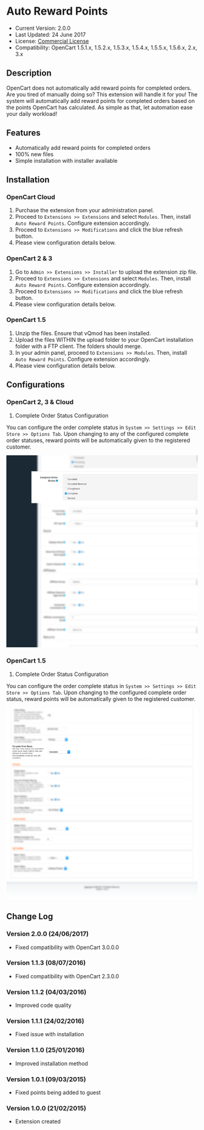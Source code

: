 # Auto Reward Points

* Current Version: 2.0.0
* Last Updated: 24 June 2017
* License: [Commercial License][1]
* Compatibility:
OpenCart 1.5.1.x, 1.5.2.x, 1.5.3.x, 1.5.4.x, 1.5.5.x, 1.5.6.x, 2.x, 3.x


[1]: https://www.marketinsg.com/usage-license

## Description

OpenCart does not automatically add reward points for completed orders. Are you tired of manually doing so? This extension will handle it for you! The system will automatically add reward points for completed orders based on the points OpenCart has calculated. As simple as that, let automation ease your daily workload!

## Features

* Automatically add reward points for completed orders
* 100% new files
* Simple installation with installer available

## Installation

### OpenCart Cloud

1. Purchase the extension from your administration panel.
2. Proceed to `Extensions >> Extensions` and select `Modules`. Then, install `Auto Reward Points`. Configure extension accordingly.
3. Proceed to `Extensions >> Modifications` and click the blue refresh button.
4. Please view configuration details below.

### OpenCart 2 & 3

1. Go to `Admin >> Extensions >> Installer` to upload the extension zip file.
2. Proceed to `Extensions >> Extensions` and select `Modules`. Then, install `Auto Reward Points`. Configure extension accordingly.
3. Proceed to `Extensions >> Modifications` and click the blue refresh button.
4. Please view configuration details below.

### OpenCart 1.5

1. Unzip the files. Ensure that vQmod has been installed.
2. Upload the files WITHIN the upload folder to your OpenCart installation folder with a FTP client. The folders should merge.
3. In your admin panel, proceed to `Extensions >> Modules`. Then, install `Auto Reward Points`. Configure extension accordingly.
4. Please view configuration details below.

## Configurations

### OpenCart 2, 3 & Cloud

1. Complete Order Status Configuration

You can configure the order complete status in `System >> Settings >> Edit Store >> Options Tab`. Upon changing to any of the configured complete order statuses, reward points will be automatically given to the registered customer.

![Screenshot](images/auto_reward_points/image-1.png)

### OpenCart 1.5

1. Complete Order Status Configuration

You can configure the order complete status in `System >> Settings >> Edit Store >> Options Tab`. Upon changing to the configured complete order status, reward points will be automatically given to the registered customer.

![Screenshot](images/auto_reward_points/image-2.png)

## Change Log

### Version 2.0.0 (24/06/2017)
* Fixed compatibility with OpenCart 3.0.0.0

### Version 1.1.3 (08/07/2016)
* Fixed compatibility with OpenCart 2.3.0.0

### Version 1.1.2 (04/03/2016)
* Improved code quality

### Version 1.1.1 (24/02/2016)
* Fixed issue with installation

### Version 1.1.0 (25/01/2016)
* Improved installation method

### Version 1.0.1 (09/03/2015)
* Fixed points being added to guest

### Version 1.0.0 (21/02/2015)
* Extension created